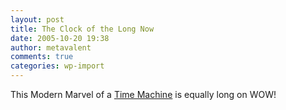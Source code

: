 ```yaml
---
layout: post
title: The Clock of the Long Now
date: 2005-10-20 19:38
author: metavalent
comments: true
categories: wp-import
---
```

This Modern Marvel of a <a href="https://www.discover.com/issues/nov-05/cover/">Time Machine</a> is equally long on WOW!
